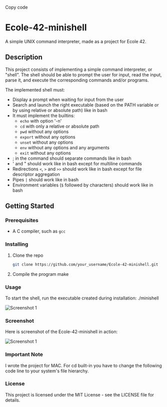Copy code
# Ecole-42-minishell

A simple UNIX command interpreter, made as a project for Ecole 42.

## Description

This project consists of implementing a simple command interpreter, or "shell". The shell should be able to prompt the user for input, read the input, parse it, and execute the corresponding commands and/or programs.

The implemented shell must:

- Display a prompt when waiting for input from the user
- Search and launch the right executable (based on the PATH variable or by using relative or absolute path) like in bash
- It must implement the builtins:
  - `echo` with option '-n'
  - `cd` with only a relative or absolute path
  - `pwd` without any options
  - `export` without any options
  - `unset` without any options
  - `env` without any options and any arguments
  - `exit` without any options
- ; in the command should separate commands like in bash
- ' and " should work like in bash except for multiline commands
- Redirections `<`, `>` and `>>` should work like in bash except for file descriptor aggregation
- Pipes `|` should work like in bash
- Environment variables (`$` followed by characters) should work like in bash

## Getting Started

### Prerequisites

- A C compiler, such as `gcc`

### Installing

1. Clone the repo
   ```sh
   git clone https://github.com/your_username/Ecole-42-minishell.git

2. Compile the program
    make

### Usage
To start the shell, run the executable created during installation:
    ./minishell

![Screenshot 1](cd.png)

### Screenshot
Here is screenshot of the Ecole-42-minishell in action:

![Screenshot 1](minisgell.png)

### Important Note
I wrote the project for MAC. For cd built-in you have to change the following code line to your system's file hierarchy.

### License
This project is licensed under the MIT License - see the LICENSE file for details.